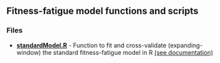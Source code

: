 ## Fitness-fatigue model functions and scripts

### Files

* [**standardModel.R**](https://github.com/bsh2/Fitness-Fatigue-Model/blob/main/functions/standardModel.R)  - Function to fit and cross-validate (expanding-window) the standard fitness-fatigue model in R [(see documentation)](https://github.com/bsh2/Fitness-Fatigue-Model/blob/main/functions/documentation/standardModel.pdf)